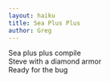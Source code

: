 ```yaml
---
layout: haiku
title: Sea Plus Plus
author: Greg
---
```


Sea plus plus compile<br>
Steve with a diamond armor<br>
Ready for the bug<br>


